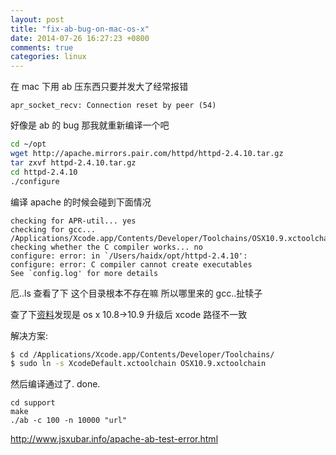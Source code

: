 ```yaml
---
layout: post
title: "fix-ab-bug-on-mac-os-x"
date: 2014-07-26 16:27:23 +0800
comments: true
categories: linux
---
```


在 mac 下用 ab 压东西只要并发大了经常报错

```
apr_socket_recv: Connection reset by peer (54)
```
好像是 ab 的 bug 那我就重新编译一个吧

```bash
cd ~/opt
wget http://apache.mirrors.pair.com/httpd/httpd-2.4.10.tar.gz
tar zxvf httpd-2.4.10.tar.gz
cd httpd-2.4.10
./configure
```
编译 apache 的时候会碰到下面情况
```
checking for APR-util... yes
checking for gcc... /Applications/Xcode.app/Contents/Developer/Toolchains/OSX10.9.xctoolchain/usr/bin/cc
checking whether the C compiler works... no
configure: error: in `/Users/haidx/opt/httpd-2.4.10':
configure: error: C compiler cannot create executables
See `config.log' for more details
```
厄..ls 查看了下 这个目录根本不存在嘛 所以哪里来的 gcc..扯犊子

查了下[资料](https://code.google.com/p/modwsgi/issues/detail?id=312)发现是 os x 10.8->10.9 升级后 xcode 路径不一致

解决方案:
```bash
$ cd /Applications/Xcode.app/Contents/Developer/Toolchains/
$ sudo ln -s XcodeDefault.xctoolchain OSX10.9.xctoolchain
```
然后编译通过了. done.
```
cd support
make
./ab -c 100 -n 10000 "url"
```

http://www.jsxubar.info/apache-ab-test-error.html



